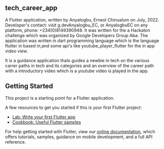 ## tech_career_app

A Flutter application, written by Anyalogbu, Ernest Chinualum on July, 2022. Developer's contact: visit g.devAnyalogbu_EC, or AnyalogbuEC on any platform, phone: +234(0)8149390948. It was written for the a Hackaton challenge which was organized by Google Developers Group Aba. The application was wriiten in dart programming language which is the language flutter in based in,and some api's like youtube_player_flutter for the in app video view.

It is a guidance application thats guides a newbie in tech on the various carrer paths in tech and its categories and an overview of the career path with a introductory video which is a youtube video is played in the app.

## Getting Started

This project is a starting point for a Flutter application.

A few resources to get you started if this is your first Flutter project:

- [Lab: Write your first Flutter app](https://flutter.dev/docs/get-started/codelab)
- [Cookbook: Useful Flutter samples](https://flutter.dev/docs/cookbook)

For help getting started with Flutter, view our
[online documentation](https://flutter.dev/docs), which offers tutorials,
samples, guidance on mobile development, and a full API reference.
